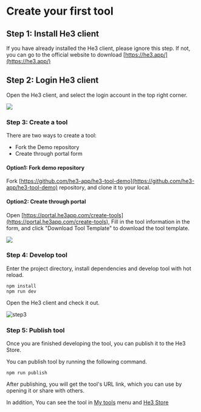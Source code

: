 # Create your first tool

## Step 1: Install He3 client

If you have already installed the He3 client, please ignore this step. If not, you can go to the official website to download [https://he3.app/](https://he3.app/)

## Step 2: Login He3 client

Open the He3 client, and select the login account in the top right corner.

![](/guide/1.png)

### Step 3: Create a tool

There are two ways to create a tool:

- Fork the Demo repository
- Create through portal form

#### Option1: Fork demo repository

Fork [https://github.com/he3-app/he3-tool-demo](https://github.com/he3-app/he3-tool-demo) repository, and clone it to your local.

#### Option2: Create through portal

Open [https://portal.he3app.com/create-tools](https://portal.he3app.com/create-tools), Fill in the tool information in the form, and click "Download Tool Template" to download the tool template.

![](/guide/2.png)

### Step 4: Develop tool

Enter the project directory, install dependencies and develop tool with hot reload.

```shell
npm install
npm run dev
```

Open the He3 client and check it out.

![step3](/guide/3.png)

### Step 5: Publish tool

Once you are finished developing the tool, you can publish it to the He3 Store.

You can publish tool by running the following command.

```shell
npm run publish
```

After publishing, you will get the tool's URL link, which you can use by opening it or share with others.

In addition, You can see the tool in [My tools](https://portal.he3app.com/my-tools) menu and [He3 Store](https://portal.he3app.com/tools?page=1)
